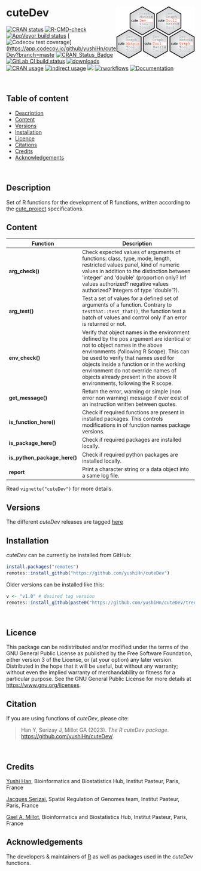 [//]: # "#to make links in gitlab: example with racon https://github.com/isovic/racon"
[//]: # "tricks in markdown: https://openclassrooms.com/fr/courses/1304236-redigez-en-markdown"

# cuteDev <a href=""><img src=".images/logo.png" align="right" height="140" /></a>

<!-- badges: start -->
[![CRAN status](https://badges.cranchecks.info/flavor/release/cuteDev.svg)](https://cran.r-project.org/web/checks/check_results_cuteDev.html)
[![R-CMD-check](https://github.com/yushiHn/cuteDev/workflows/R-CMD-check/badge.svg)](https://github.com/yushiHn/cuteDev/actions)
[![AppVeyor build status](https://ci.appveyor.com/api/projects/status/kayjdh5qtgymhoxr/branch/master?svg=true)](https://ci.appveyor.com/project/yushiHn/data-table)
[![Codecov test coverage](https://codecov.io/github/yushiHn/cuteDev/coverage.svg?branch=master)](https://app.codecov.io/github/yushiHn/cuteDev?branch=maste
[![CRAN_Status_Badge](https://www.r-pkg.org/badges/version/ggplot2)](https://cran.r-project.org/package=ggplot2)
[![GitLab CI build status](https://gitlab.com/yushiHn/cuteDev/badges/master/pipeline.svg)](https://gitlab.com/yushiHn/cuteDev/-/pipelines)
[![downloads](https://cranlogs.r-pkg.org/badges/cuteDev)](https://www.rdocumentation.org/trends)
[![CRAN usage](https://jangorecki.gitlab.io/rdeps/cuteDev/CRAN_usage.svg?sanitize=true)](https://gitlab.com/jangorecki/rdeps)
[![indirect usage](https://jangorecki.gitlab.io/rdeps/cuteDev/indirect_usage.svg?sanitize=true)](https://gitlab.com/jangorecki/rdeps)
[![](https://img.shields.io/badge/license-GPL3.0-green.svg)](https://opensource.org/licenses/MITgpl-3-0)
[![rworkflows](https://github.com/yushiHn/cuteDev/actions/workflows/rworkflows.yml/badge.svg)](https://github.com/yushiHn/cuteDev/actions/workflows/rworkflows.yml)
[![Documentation](https://github.com/yushiHn/cuteDev/workflows/pkgdown/badge.svg)](https://yushiHn.github.io/cuteDev)
<!-- badges: end -->
<br />

## Table of content

   - [Description](#description)
   - [Content](#content)
   - [Versions](#versions)
   - [Installation](#installation)
   - [Licence](#licence)
   - [Citations](#citations)
   - [Credits](#credits)
   - [Acknowledgements](#acknowledgements)
<br />

## Description

Set of R functions for the development of R functions, written according to the [cute_project](https://github.com/gael-millot/cute_project) specifications.
<br />

## Content

| Function | Description |
| --- | --- |
| **arg_check()** | Check expected values of arguments of functions: class, type, mode, length, restricted values panel, kind of numeric values in addition to the distinction between 'integer' and 'double' (proportion only? Inf values authorized? negative values authorized? Integers of type 'double'?). |
| **arg_test()** | Test a set of values for a defined set of arguments of a function. Contrary to `testthat::test_that()`, the function test a batch of values and control only if an error is returned or not. |
| **env_check()** | Verify that object names in the environment defined by the pos argument are identical or not to object names in the above environments (following R Scope). This can be used to verify that names used for objects inside a function or in the working environment do not override names of objects already present in the above R environments, following the R scope. |
| **get_message()** | Return the error, warning or simple (non error non warning) message if ever exist of an instruction written between quotes. |
| **is_function_here()** | Check if required functions are present in installed packages. This controls modifications in of function names package versions. |
| **is_package_here()** | Check if required packages are installed locally. |
| **is_python_package_here()** | Check if required python packages are installed locally. |
| **report** | Print a character string or a data object into a same log file. |

Read `vignette("cuteDev")` for more details.
<br />

## Versions

The different *cuteDev* releases are tagged [here](https://github.com/yushiHn/cuteDev/tags)
<br />

## Installation

*cuteDev* can be currently be installed from GitHub:

```r
install.packages("remotes")
remotes::install_github("https://github.com/yushiHn/cuteDev")
```

Older versions can be installed like this:

```r
v <- "v1.0" # desired tag version
remotes::install_github(paste0("https://github.com/yushiHn/cuteDev/tree/", v))
```
<br />

## Licence

This package can be redistributed and/or modified under the terms of the GNU General Public License as published by the Free Software Foundation, either version 3 of the License, or (at your option) any later version.
Distributed in the hope that it will be useful, but without any warranty; without even the implied warranty of merchandability or fitness for a particular purpose.
See the GNU General Public License for more details at https://www.gnu.org/licenses.
<br />

## Citation

If you are using functions of *cuteDev*, please cite: 

> Han Y, Serizay J, Millot GA (2023). _The R cuteDev package_.
> <https://github.com/yushiHn/cuteDev/>.
<br />

## Credits

[Yushi Han](https://github.com/yushiHn/), Bioinformatics and Biostatistics Hub, Institut Pasteur, Paris, France

[Jacques Serizai](https://github.com/js2264), Spatial Regulation of Genomes team, Institut Pasteur, Paris, France

[Gael A. Millot](https://gitlab.pasteur.fr/gmillot), Bioinformatics and Biostatistics Hub, Institut Pasteur, Paris, France
<br />

## Acknowledgements

The developers & maintainers of [R](https://www.r-project.org/) as well as packages used in the *cuteDev* functions.

